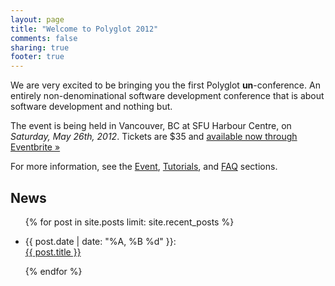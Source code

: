 ```yaml
---
layout: page
title: "Welcome to Polyglot 2012"
comments: false
sharing: true
footer: true
---
```


We are very excited to be bringing you the first Polyglot __un__-conference. An entirely non-denominational software
development conference that is about software development and nothing but.

The event is being held in Vancouver, BC at SFU Harbour Centre, on *Saturday, May 26th, 2012*. Tickets are $35 and [available now through Eventbrite »](https://polyglotconf2012.eventbrite.com/)

For more information, see the [Event](/event), [Tutorials](/tutorials), and [FAQ](/faq) sections.

## News

<ul id="recent_posts">
  {% for post in site.posts limit: site.recent_posts %}
  <li class="post">
    <p>{{ post.date | date: "%A, %B %d" }}:
    <br /><a href="{{ root_url }}{{ post.url }}">{{ post.title }}</a></p>
  </li>
  {% endfor %}
</ul>

